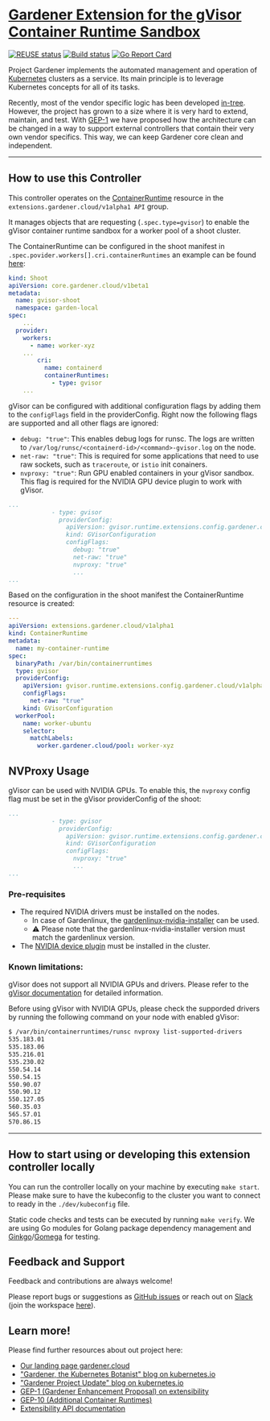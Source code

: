 # [Gardener Extension for the gVisor Container Runtime Sandbox](https://gardener.cloud)

[![REUSE status](https://api.reuse.software/badge/github.com/gardener/gardener-extension-runtime-gvisor)](https://api.reuse.software/info/github.com/gardener/gardener-extension-runtime-gvisor)
[![Build status](https://github.com/gardener/gardener-extension-runtime-gvisor/actions/workflows/non-release.yaml/badge.svg?branch=master)](https://github.com/gardener/gardener-extension-runtime-gvisor/actions/workflows/non-release.yaml)
[![Go Report Card](https://goreportcard.com/badge/github.com/gardener/gardener-extension-runtime-gvisor)](https://goreportcard.com/report/github.com/gardener/gardener-extension-runtime-gvisor)

Project Gardener implements the automated management and operation of [Kubernetes](https://kubernetes.io/) clusters as a service. Its main principle is to leverage Kubernetes concepts for all of its tasks.

Recently, most of the vendor specific logic has been developed [in-tree](https://github.com/gardener/gardener). However, the project has grown to a size where it is very hard to extend, maintain, and test. With [GEP-1](https://github.com/gardener/gardener/blob/master/docs/proposals/01-extensibility.md) we have proposed how the architecture can be changed in a way to support external controllers that contain their very own vendor specifics. This way, we can keep Gardener core clean and independent.

---

## How to use this Controller

This controller operates on the [ContainerRuntime](https://github.com/gardener/gardener/blob/master/docs/extensions/resources/containerruntime.md) resource in the `extensions.gardener.cloud/v1alpha1 API` group.

It manages objects that are requesting (`.spec.type=gvisor`) to enable the gVisor container runtime sandbox for a worker pool of a shoot cluster.

The ContainerRuntime can be configured in the shoot manifest in `.spec.povider.workers[].cri.containerRuntimes` an example can be found [here](example/shoot.yaml):

```yaml
kind: Shoot
apiVersion: core.gardener.cloud/v1beta1
metadata:
  name: gvisor-shoot
  namespace: garden-local
spec:
    ...
  provider:
    workers:
      - name: worker-xyz
    ...
        cri:
          name: containerd
          containerRuntimes:
            - type: gvisor
    ...
```

gVisor can be configured with additional configuration flags by adding them to the `configFlags` field in the providerConfig. 
Right now the following flags are supported and all other flags are ignored:
- `debug: "true"`: This enables debug logs for runsc. The logs are written to `/var/log/runsc/<containerd-id>/<command>-gvisor.log` on the node.
- `net-raw: "true"`: This is required for some applications that need to use raw sockets, such as `traceroute`, or `istio` init conainers.
- `nvproxy: "true"`: Run GPU enabled containers in your gVisor sandbox. This flag is required for the NVIDIA GPU device plugin to work with gVisor.

```yaml
...
            - type: gvisor
              providerConfig:
                apiVersion: gvisor.runtime.extensions.config.gardener.cloud/v1alpha1
                kind: GVisorConfiguration
                configFlags:
                  debug: "true"
                  net-raw: "true"
                  nvproxy: "true"
                  ...
...
```

Based on the configuration in the shoot manifest the ContainerRuntime resource is created:

```yaml
---
apiVersion: extensions.gardener.cloud/v1alpha1
kind: ContainerRuntime
metadata:
  name: my-container-runtime
spec:
  binaryPath: /var/bin/containerruntimes
  type: gvisor
  providerConfig:
    apiVersion: gvisor.runtime.extensions.config.gardener.cloud/v1alpha1
    configFlags:
      net-raw: "true"
    kind: GVisorConfiguration
  workerPool:
    name: worker-ubuntu
    selector:
      matchLabels:
        worker.gardener.cloud/pool: worker-xyz
```

## NVProxy Usage

gVisor can be used with NVIDIA GPUs. To enable this, the `nvproxy` config flag must be set in the gVisor providerConfig of the shoot:

```yaml
...
            - type: gvisor
              providerConfig:
                apiVersion: gvisor.runtime.extensions.config.gardener.cloud/v1alpha1
                kind: GVisorConfiguration
                configFlags:
                  nvproxy: "true"
                  ...
...
```

### Pre-requisites

- The required NVIDIA drivers must be installed on the nodes. 
  - In case of Gardenlinux, the [gardenlinux-nvidia-installer](https://github.com/gardenlinux/gardenlinux-nvidia-installer) can be used.
  - ⚠ Please note that the gardenlinux-nvidia-installer version must match the gardenlinux version.
- The [NVIDIA device plugin](https://github.com/NVIDIA/k8s-device-plugin?tab=readme-ov-file#nvidia-device-plugin-for-kubernetes) must be installed in the cluster.

### Known limitations:

gVisor does not support all NVIDIA GPUs and drivers. Please refer to the [gVisor documentation](https://gvisor.dev/docs/user_guide/gpu/) for detailed information.

Before using gVisor with NVIDIA GPUs, please check the supporded drivers by running the following command on your node with enabled gVisor:

```bash
$ /var/bin/containerruntimes/runsc nvproxy list-supported-drivers
535.183.01
535.183.06
535.216.01
535.230.02
550.54.14
550.54.15
550.90.07
550.90.12
550.127.05
560.35.03
565.57.01
570.86.15
```

---

## How to start using or developing this extension controller locally

You can run the controller locally on your machine by executing `make start`. Please make sure to have the kubeconfig to the cluster you want to connect to ready in the `./dev/kubeconfig` file.

Static code checks and tests can be executed by running `make verify`. We are using Go modules for Golang package dependency management and [Ginkgo](https://github.com/onsi/ginkgo)/[Gomega](https://github.com/onsi/gomega) for testing.

## Feedback and Support

Feedback and contributions are always welcome!

Please report bugs or suggestions as [GitHub issues](https://github.com/gardener/gardener-extension-runtime-gvisor/issues) or reach out on [Slack](https://gardener-cloud.slack.com/) (join the workspace [here](https://gardener.cloud/community/community-bio/)).

## Learn more!

Please find further resources about out project here:

- [Our landing page gardener.cloud](https://gardener.cloud/)
- ["Gardener, the Kubernetes Botanist" blog on kubernetes.io](https://kubernetes.io/blog/2018/05/17/gardener/)
- ["Gardener Project Update" blog on kubernetes.io](https://kubernetes.io/blog/2019/12/02/gardener-project-update/)
- [GEP-1 (Gardener Enhancement Proposal) on extensibility](https://github.com/gardener/gardener/blob/master/docs/proposals/01-extensibility.md)
- [GEP-10 (Additional Container Runtimes)](https://github.com/gardener/gardener/blob/master/docs/proposals/10-shoot-additional-container-runtimes.md)
- [Extensibility API documentation](https://github.com/gardener/gardener/tree/master/docs/extensions)
